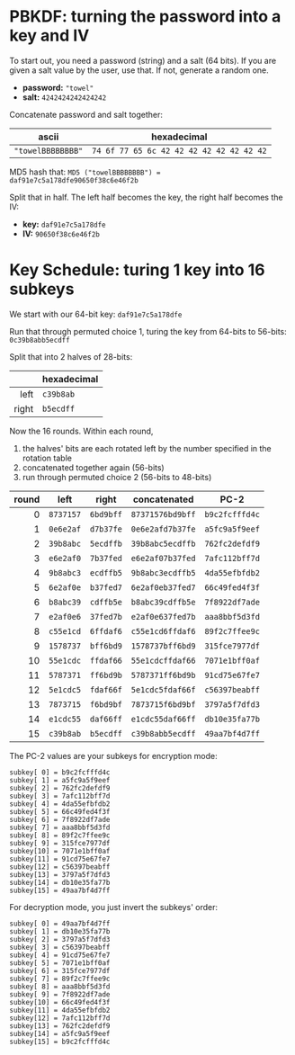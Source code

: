 # PBKDF: turning the password into a key and IV
To start out, you need a password (string) and a salt (64 bits). If you are given a salt value by the user, use that. If not, generate a random one.

* **password:** `"towel"`
* **salt:** `4242424242424242`

Concatenate password and salt together:

| ascii             | hexadecimal |
| ----------------- | ----------- |
| `"towelBBBBBBBB"` |  `74 6f 77 65 6c 42 42 42 42 42 42 42 42`

MD5 hash that:
```MD5 ("towelBBBBBBBB") = daf91e7c5a178dfe90650f38c6e46f2b```

Split that in half. The left half becomes the key, the right half becomes the IV:
* **key:** `daf91e7c5a178dfe`
* **IV:** `90650f38c6e46f2b`

# Key Schedule: turing 1 key into 16 subkeys
We start with our 64-bit key:
`daf91e7c5a178dfe`

Run that through permuted choice 1, turing the key from 64-bits to 56-bits:
`0c39b8abb5ecdff`

Split that into 2 halves of 28-bits:

|       | hexadecimal |
| ----: | ----------- |
| left  | `c39b8ab`   |
| right | `b5ecdff`   |

Now the 16 rounds. Within each round,
1. the halves' bits are each rotated left by the number specified in the rotation table
2. concatenated together again (56-bits)
3. run through permuted choice 2 (56-bits to 48-bits)

| round | left | right | concatenated | PC-2 |
| ----: | ---- | ----- | ------------ | ---- |
|  0 | `8737157` | `6bd9bff` | `87371576bd9bff` | `b9c2fcfffd4c` |
|  1 | `0e6e2af` | `d7b37fe` | `0e6e2afd7b37fe` | `a5fc9a5f9eef` |
|  2 | `39b8abc` | `5ecdffb` | `39b8abc5ecdffb` | `762fc2defdf9` |
|  3 | `e6e2af0` | `7b37fed` | `e6e2af07b37fed` | `7afc112bff7d` |
|  4 | `9b8abc3` | `ecdffb5` | `9b8abc3ecdffb5` | `4da55efbfdb2` |
|  5 | `6e2af0e` | `b37fed7` | `6e2af0eb37fed7` | `66c49fed4f3f` |
|  6 | `b8abc39` | `cdffb5e` | `b8abc39cdffb5e` | `7f8922df7ade` |
|  7 | `e2af0e6` | `37fed7b` | `e2af0e637fed7b` | `aaa8bbf5d3fd` |
|  8 | `c55e1cd` | `6ffdaf6` | `c55e1cd6ffdaf6` | `89f2c7ffee9c` |
|  9 | `1578737` | `bff6bd9` | `1578737bff6bd9` | `315fce7977df` |
| 10 | `55e1cdc` | `ffdaf66` | `55e1cdcffdaf66` | `7071e1bff0af` |
| 11 | `5787371` | `ff6bd9b` | `5787371ff6bd9b` | `91cd75e67fe7` |
| 12 | `5e1cdc5` | `fdaf66f` | `5e1cdc5fdaf66f` | `c56397beabff` |
| 13 | `7873715` | `f6bd9bf` | `7873715f6bd9bf` | `3797a5f7dfd3` |
| 14 | `e1cdc55` | `daf66ff` | `e1cdc55daf66ff` | `db10e35fa77b` |
| 15 | `c39b8ab` | `b5ecdff` | `c39b8abb5ecdff` | `49aa7bf4d7ff` |

The PC-2 values are your subkeys for encryption mode:
```
subkey[ 0] = b9c2fcfffd4c
subkey[ 1] = a5fc9a5f9eef
subkey[ 2] = 762fc2defdf9
subkey[ 3] = 7afc112bff7d
subkey[ 4] = 4da55efbfdb2
subkey[ 5] = 66c49fed4f3f
subkey[ 6] = 7f8922df7ade
subkey[ 7] = aaa8bbf5d3fd
subkey[ 8] = 89f2c7ffee9c
subkey[ 9] = 315fce7977df
subkey[10] = 7071e1bff0af
subkey[11] = 91cd75e67fe7
subkey[12] = c56397beabff
subkey[13] = 3797a5f7dfd3
subkey[14] = db10e35fa77b
subkey[15] = 49aa7bf4d7ff
```

For decryption mode, you just invert the subkeys' order:
```
subkey[ 0] = 49aa7bf4d7ff
subkey[ 1] = db10e35fa77b
subkey[ 2] = 3797a5f7dfd3
subkey[ 3] = c56397beabff
subkey[ 4] = 91cd75e67fe7
subkey[ 5] = 7071e1bff0af
subkey[ 6] = 315fce7977df
subkey[ 7] = 89f2c7ffee9c
subkey[ 8] = aaa8bbf5d3fd
subkey[ 9] = 7f8922df7ade
subkey[10] = 66c49fed4f3f
subkey[11] = 4da55efbfdb2
subkey[12] = 7afc112bff7d
subkey[13] = 762fc2defdf9
subkey[14] = a5fc9a5f9eef
subkey[15] = b9c2fcfffd4c
```
